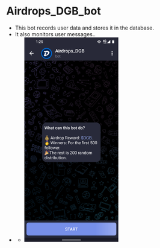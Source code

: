 # Airdrops_DGB_bot
- This bot records user data and stores it in the database.
- It also monitors user messages..
- - <img width=250 src="bot.png" />

